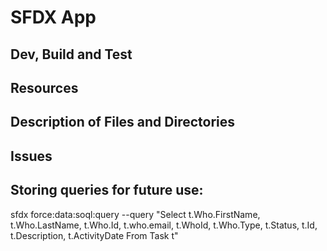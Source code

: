 # SFDX  App

## Dev, Build and Test


## Resources


## Description of Files and Directories


## Issues

## Storing queries for future use:

sfdx force:data:soql:query --query "Select t.Who.FirstName, t.Who.LastName, t.Who.Id, t.who.email, t.WhoId, t.Who.Type, t.Status, t.Id, t.Description, t.ActivityDate From Task t"
